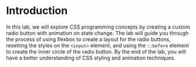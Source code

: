 # Introduction

In this lab, we will explore CSS programming concepts by creating a custom radio button with animation on state change. The lab will guide you through the process of using flexbox to create a layout for the radio buttons, resetting the styles on the `<input>` element, and using the `::before` element to create the inner circle of the radio button. By the end of the lab, you will have a better understanding of CSS styling and animation techniques.
